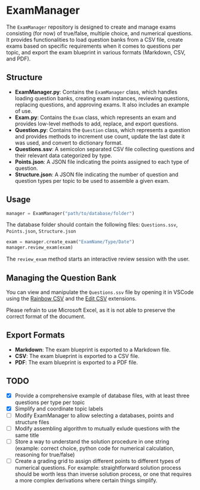 # ExamManager

The `ExamManager` repository is designed to create and manage exams consisting (for now) of true/false, multiple choice, and numerical questions. 
It provides functionalities to load question banks from a CSV file, create exams based on specific requirements when it comes to questions per topic, and export the exam blueprint in various formats (Markdown, CSV, and PDF).

## Structure

- **ExamManager.py**: Contains the `ExamManager` class, which handles loading question banks, creating exam instances, reviewing questions, replacing questions, and approving exams. It also includes an example of use.
- **Exam.py**: Contains the `Exam` class, which represents an exam and provides low-level methods to add, replace, and export questions.
- **Question.py**: Contains the `Question` class, which represents a question and provides methods to increment use count, update the last date it was used, and convert to dictionary format.
- **Questions.ssv**: A semicolon separated CSV file collecting questions and their relevant data categorized by type.
- **Points.json**: A JSON file indicating the points assigned to each type of question.
- **Structure.json**: A JSON file indicating the number of question and question types per topic to be used to assemble a given exam.

## Usage
  
```python
manager = ExamManager("path/to/database/folder")
```
The database folder should contain the following files: `Questions.ssv`, `Points.json`, `Structure.json`

```python
exam = manager.create_exam("ExamName/Type/Date")
manager.review_exam(exam)
```
The `review_exam` method starts an interactive review session with the user.

## Managing the Question Bank
You can view and manipulate the `Questions.ssv` file by opening it in VSCode using the [Rainbow CSV](https://marketplace.visualstudio.com/items?itemName=mechatroner.rainbow-csv) and the [Edit CSV](https://marketplace.visualstudio.com/items?itemName=janisdd.vscode-edit-csv) extensions. 

Please refrain to use Microsoft Excel, as it is not able to preserve the correct format of the document.

## Export Formats

- **Markdown**: The exam blueprint is exported to a Markdown file.
- **CSV**: The exam blueprint is exported to a CSV file.
- **PDF**: The exam blueprint is exported to a PDF file.

## TODO

- [x] Provide a comprehensive example of database files, with at least three questions per type per topic
- [x] Simplify and coordinate topic labels
- [ ] Modify ExamManager to allow selecting a databases, points and structure files  
- [ ] Modify assembling algorithm to mutually exlude questions with the same title 
- [ ] Store a way to understand the solution procedure in one string (example: correct choice, python code for numerical calculation, reasoning for true/false)
- [ ] Create a grading grid to assign different points to different types of numerical questions. For example: straightforward solution process should be worth less than inverse solution process, or one that requires a more complex derivations where certain things simplify.